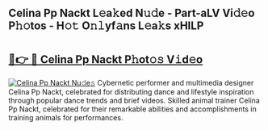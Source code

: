 ## Celina Pp Nackt L𝚎a𝚔ed N𝚞𝚍e - Part-aLV Vi𝚍𝚎o P𝚑𝚘tos - H𝚘𝚝 O𝚗𝚕yf𝚊ns L𝚎a𝚔s xHILP

# <h2><a href="http://kf9iiu.oniu.top/?m=Celina+Pp+Nackt">🔗👉 🔴 Celina Pp Nackt P𝚑ot𝚘𝚜 V𝚒d𝚎o</a></h2>

[![Celina Pp Nackt Nu𝚍e𝚜](https://i.imgur.com/0qMVB7G.gif)](http://kf9iiu.oniu.top/?m=Celina+Pp+Nackt)
Cybernetic performer and multimedia designer Celina Pp Nackt, celebrated for distributing dance and lifestyle inspiration through popular dance trends and brief videos. Skilled animal trainer Celina Pp Nackt, celebrated for their remarkable abilities and accomplishments in training animals for performances.  
